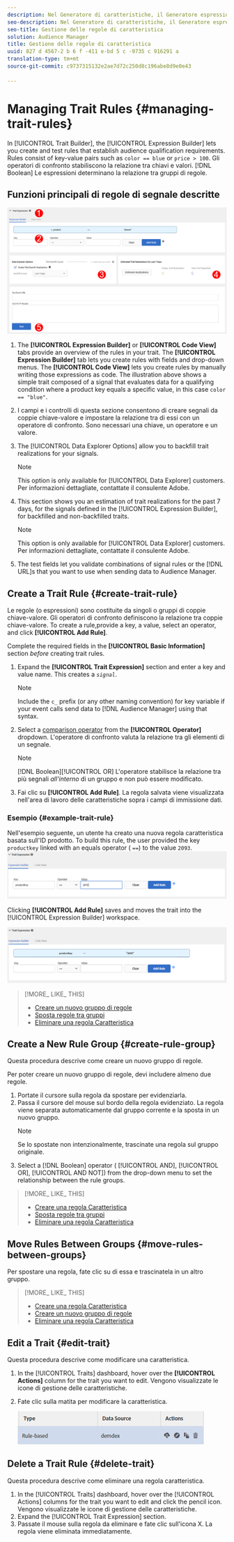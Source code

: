 ```yaml
---
description: Nel Generatore di caratteristiche, il Generatore espressioni consente di creare e testare regole che determinano i requisiti di qualifica dell'audience. Le regole sono coppie chiave-valore quali "color = = blue" o "price > 100". Gli operatori di confronto stabiliscono la relazione tra chiavi e valori. Le espressioni booleane determinano la relazione tra gruppi di regole.
seo-description: Nel Generatore di caratteristiche, il Generatore espressioni consente di creare e testare regole che determinano i requisiti di qualifica dell'audience. Le regole sono coppie chiave-valore quali "color = = blue" o "price > 100". Gli operatori di confronto stabiliscono la relazione tra chiavi e valori. Le espressioni booleane determinano la relazione tra gruppi di regole.
seo-title: Gestione delle regole di caratteristica
solution: Audience Manager
title: Gestione delle regole di caratteristica
uuid: 827 d 4567-2 b 6 f -411 e-bd 5 c -9735 c 916291 a
translation-type: tm+mt
source-git-commit: c9737315132e2ae7d72c250d8c196abe8d9e0e43

---
```



# Managing Trait Rules {#managing-trait-rules}

In [!UICONTROL Trait Builder], the [!UICONTROL Expression Builder] lets you create and test rules that establish audience qualification requirements. Rules consist of key-value pairs such as `color == blue` or `price > 100`. Gli operatori di confronto stabiliscono la relazione tra chiavi e valori. [!DNL Boolean] Le espressioni determinano la relazione tra gruppi di regole.

<!-- c_tb_rules.xml -->

## Funzioni principali di regole di segnale descritte

![](assets/manage-trait-rules.png)

1. The **[!UICONTROL Expression Builder]** or **[!UICONTROL Code View]** tabs provide an overview of the rules in your trait. The **[!UICONTROL Expression Builder]** tab lets you create rules with fields and drop-down menus. The **[!UICONTROL Code View]** lets you create rules by manually writing those expressions as code. The illustration above shows a simple trait composed of a signal that evaluates data for a qualifying condition where a product key equals a specific value, in this case `color == "blue"`.

1. I campi e i controlli di questa sezione consentono di creare segnali da coppie chiave-valore e impostare la relazione tra di essi con un operatore di confronto. Sono necessari una chiave, un operatore e un valore.
1. The [!UICONTROL Data Explorer Options] allow you to backfill trait realizations for your signals.
   >[!NOTE]
   >
   >This option is only available for [!UICONTROL Data Explorer] customers. Per informazioni dettagliate, contattate il consulente Adobe.
1. This section shows you an estimation of trait realizations for the past 7 days, for the signals defined in the [!UICONTROL Expression Builder], for backfilled and non-backfilled traits.
   >[!NOTE]
   >
   >This option is only available for [!UICONTROL Data Explorer] customers. Per informazioni dettagliate, contattate il consulente Adobe.
1. The test fields let you validate combinations of signal rules or the [!DNL URL]s that you want to use when sending data to Audience Manager.

## Create a Trait Rule {#create-trait-rule}

Le regole (o espressioni) sono costituite da singoli o gruppi di coppie chiave-valore. Gli operatori di confronto definiscono la relazione tra coppie chiave-valore. To create a rule,provide a key, a value, select an operator, and click **[!UICONTROL Add Rule]**.

<!-- t_tb_create_rules.xml -->

Complete the required fields in the **[!UICONTROL Basic Information]** section *before* creating trait rules.

1. Expand the **[!UICONTROL Trait Expression]** section and enter a key and value name. This creates a *`signal`*.
   >[!NOTE]
   >
   >Include the `c_` prefix (or any other naming convention) for key variable if your event calls send data to [!DNL Audience Manager] using that syntax.
1. Select a [comparison operator](../../features/traits/trait-comparison-operators.md) from the **[!UICONTROL Operator]** dropdown. L'operatore di confronto valuta la relazione tra gli elementi di un segnale.
   >[!NOTE]
   >
   >[!DNL Boolean][!UICONTROL OR] L'operatore stabilisce la relazione tra più segnali *all'interno* di un gruppo e non può essere modificato.
1. Fai clic su **[!UICONTROL Add Rule]**. La regola salvata viene visualizzata nell'area di lavoro delle caratteristiche sopra i campi di immissione dati.

### Esempio {#example-trait-rule}

Nell'esempio seguente, un utente ha creato una nuova regola caratteristica basata sull'ID prodotto. To build this rule, the user provided the key `productkey` linked with an equals operator ( `==`) to the value `2093`.
![](assets/tb_sample_rule1.png)

Clicking **[!UICONTROL Add Rule]** saves and moves the trait into the [!UICONTROL Expression Builder] workspace.

![](assets/tb_sample_rule2.png)

>[!MORE_ LIKE_ THIS]
>
>* [Creare un nuovo gruppo di regole](../../features/traits/manage-trait-rules.md#create-rule-group)
>* [Sposta regole tra gruppi](../../features/traits/manage-trait-rules.md#move-rules-between-groups)
>* [Eliminare una regola Caratteristica](../../features/traits/manage-trait-rules.md#delete-trait)


## Create a New Rule Group {#create-rule-group}

Questa procedura descrive come creare un nuovo gruppo di regole.

<!-- t_tb_new_rule_group.xml -->

Per poter creare un nuovo gruppo di regole, devi includere almeno due regole.

1. Portate il cursore sulla regola da spostare per evidenziarla.
1. Passa il cursore del mouse sul bordo della regola evidenziato.
La regola viene separata automaticamente dal gruppo corrente e la sposta in un nuovo gruppo.
   >[!NOTE]
   >
   >Se lo spostate non intenzionalmente, trascinate una regola sul gruppo originale.
1. Select a [!DNL Boolean] operator ( [!UICONTROL AND], [!UICONTROL OR], [!UICONTROL AND NOT]) from the drop-down menu to set the relationship between the rule groups.

>[!MORE_ LIKE_ THIS]
>
>* [Creare una regola Caratteristica](../../features/traits/manage-trait-rules.md#create-trait-rule)
>* [Sposta regole tra gruppi](../../features/traits/manage-trait-rules.md#move-rules-between-groups)
>* [Eliminare una regola Caratteristica](../../features/traits/manage-trait-rules.md#delete-trait)


## Move Rules Between Groups {#move-rules-between-groups}

Per spostare una regola, fate clic su di essa e trascinatela in un altro gruppo.

>[!MORE_ LIKE_ THIS]
>
>* [Creare una regola Caratteristica](../../features/traits/manage-trait-rules.md#create-trait-rule)
>* [Creare un nuovo gruppo di regole](../../features/traits/manage-trait-rules.md#create-rule-group)
>* [Eliminare una regola Caratteristica](../../features/traits/manage-trait-rules.md#delete-trait)


## Edit a Trait {#edit-trait}

Questa procedura descrive come modificare una caratteristica.

<!-- t_tb_edit.xml -->

1. In the [!UICONTROL Traits] dashboard, hover over the **[!UICONTROL Actions]** column for the trait you want to edit. Vengono visualizzate le icone di gestione delle caratteristiche.
1. Fate clic sulla matita per modificare la caratteristica.

   ![](assets/tb_edit_trait.png)

## Delete a Trait Rule {#delete-trait}

Questa procedura descrive come eliminare una regola caratteristica.

<!-- t_tb_delete_rule.xml -->

1. In the [!UICONTROL Traits] dashboard, hover over the [!UICONTROL Actions] columns for the trait you want to edit and click the pencil icon. Vengono visualizzate le icone di gestione delle caratteristiche.
1. Expand the [!UICONTROL Trait Expression] section.
1. Passate il mouse sulla regola da eliminare e fate clic sull'icona X. La regola viene eliminata immediatamente.